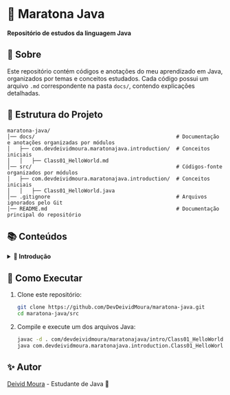 # 📌 Maratona Java
**Repositório de estudos da linguagem Java**

## 📖 Sobre
Este repositório contém códigos e anotações do meu aprendizado em Java, organizados por temas e conceitos estudados.
Cada código possui um arquivo `.md` correspondente na pasta `docs/`, contendo explicações detalhadas.

## 📂 Estrutura do Projeto
```
maratona-java/
│── docs/                                              # Documentação e anotações organizadas por módulos
│   ├── com.devdeividmoura.maratonajava.introduction/  # Conceitos iniciais
│   │   ├── Class01_HelloWorld.md
│── src/                                               # Códigos-fonte organizados por módulos
│   ├── com.devdeividmoura.maratonajava.introduction/  # Conceitos iniciais
│   │   ├── Class01_HelloWorld.java
│── .gitignore                                         # Arquivos ignorados pelo Git
│── README.md                                          # Documentação principal do repositório
```

## 📚 Conteúdos
<details>

<summary><b> 📌 Introdução </b></summary>

   - <details>
   
       <summary><b>
     <a 
         href="https://github.com/DevDeividMoura/maratona-java/tree/main/docs/com.devdeividmoura.maratonajava.introduction/Class01_HelloWorld.md"
     > 
         📚 Class01_HelloWord.md 
     </a></b></summary>
   
      - <details>
      
          <summary><b> ✅ Conceitos Iniciais </b></summary>
      
        - ✅ Estrutura básica de um código Java
        - ✅ Diferença entre JVM, JDK e JRE
        - ✅ Execução de um programa Java
        </details>
      
      - <details>
      
          <summary><b> ✅ Organização do Código </b></summary>
      
         - ✅ Uso de pacotes (`package`)
         - ✅ Convenção de nomenclatura baseada no domínio (`com.exemplo.projeto`)
        </details>
      
      - <details>
      
          <summary><b> ✅ Comentários e Documentação </b></summary>
      
         - ✅ Tipos de comentários em Java (`//`, `/* */`, `/** */`)
         - ✅ Uso do JavaDoc para documentação de classes e métodos
        </details>
   
     </details>
</details>

## 🚀 Como Executar
1. Clone este repositório:
    ```sh
    git clone https://github.com/DevDeividMoura/maratona-java.git
    cd maratona-java/src
    ```
2. Compile e execute um dos arquivos Java:
    ```sh
    javac -d . com/devdeividmoura/maratonajava/intro/Class01_HelloWorld.java
    java com.devdeividmoura.maratonajava.introduction.Class01_HelloWorld
    ```

## ✨ Autor
[Deivid Moura](https://github.com/DevDeividMoura) - Estudante de Java 🚀  
